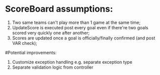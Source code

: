 # ScoreBoard assumptions:
1. Two same teams can't play more than 1 game at the same time;
2. UpdateScore is executed post every goal even if there're two goals scored very quickly one after another;
3. Scores are updated once a goal is officially/finally confirmed (and post VAR check);

#Potential improvements:
1. Customize exception handling e.g. separate exception type
2. Separate validation logic from controller 

